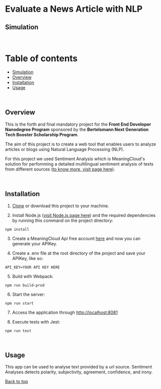 # Evaluate a News Article with NLP

## Simulation



<br>

# Table of contents

[top]: #top

- [Simulation](#simulation)
- [Overview](#overview)
- [Installation](#installation)
- [Usage](#usage)

<br>

## Overview

This is the forth and final mandatory project for the **Front End Developer Nanodegree Program** sponsored by the **Bertelsmann Next Generation Tech Booster Scholarship Program**.

The aim of this project is to create a web tool that enables users to analyze articles or blogs using Natural Language Processing (NLP).

For this project we used Sentiment Analysis which is MeaningCloud's solution for perfomming a detailed multilingual sentiment analysis of texts from different sources ([to know more, visit page here](https://www.meaningcloud.com/developer/sentiment-analysis)).

<br>

## Installation

1. [Clone](https://github.com/PatriciaFeio/udacity-evaluate-news-article-nlp.git) or download this project to your machine.

2. Install Node.js ([visit Node.js page here](https://nodejs.org/en/download)) and the required dependencies by running this command on the project directory:

```
npm install
```

3. Create a MeaningCloud Api free account [here](https://www.meaningcloud.com/developer/create-account) and now you can generate your APIKey.

4. Create a .env file at the root directory of the project and save your APIKey, like so:

```
API_KEY=YOUR API KEY HERE
```

5. Build with Webpack:

```
npm run build-prod
```

6. Start the server:

```
npm run start
```

7. Access the application through [http://localhost:8081](http://localhost:8081/)

8. Execute tests with Jest:

```
npm run test
```

<br>

## Usage

This app can be used to analyse text provided by a url source. Sentiment Analyses detects polarity, subjectivity, agreement, confidence, and irony.

[Back to top][top]

